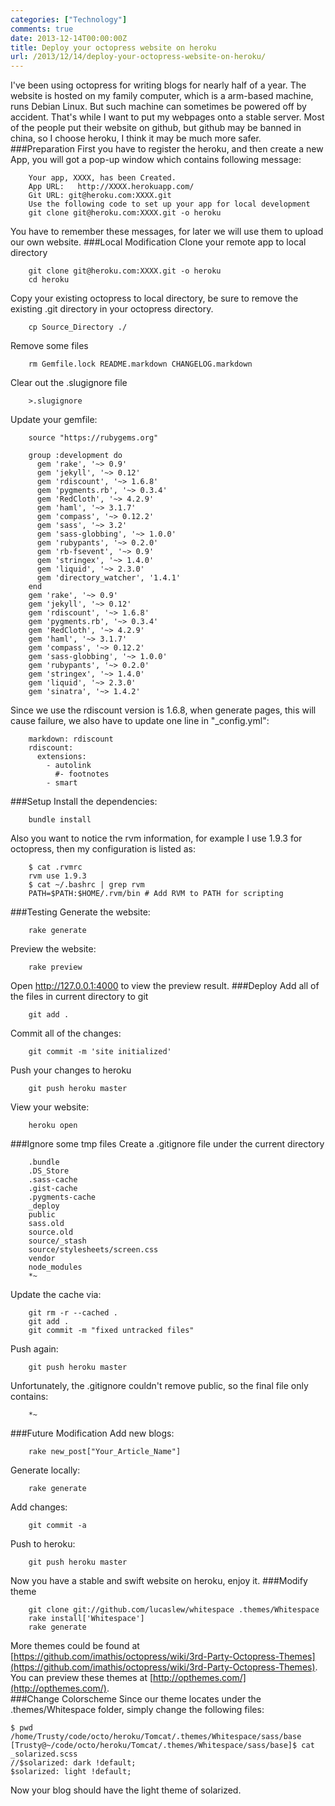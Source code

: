 ```yaml
---
categories: ["Technology"]
comments: true
date: 2013-12-14T00:00:00Z
title: Deploy your octopress website on heroku
url: /2013/12/14/deploy-your-octopress-website-on-heroku/
---
```


I've been using octopress for writing blogs for nearly half of a year. The website is hosted on my family computer, which is a arm-based machine, runs Debian Linux. But such machine can sometimes be powered off by accident. That's while I want to put my webpages onto a stable server. Most of the people put their website on github, but github may be banned in china, so I choose heroku, I think it may be much more safer.     
###Preparation
First you have to register the heroku, and then create a new App, you will got a pop-up window which contains following message:

```
	Your app, XXXX, has been Created.
	App URL:   http://XXXX.herokuapp.com/
	Git URL: git@heroku.com:XXXX.git
	Use the following code to set up your app for local development
	git clone git@heroku.com:XXXX.git -o heroku

```
You have to remember these messages, for later we will use them to upload our own website. 
###Local Modification
Clone your remote app to local directory

```
	git clone git@heroku.com:XXXX.git -o heroku
	cd heroku

```
Copy your existing octopress to local directory, be sure to remove the existing .git directory in your octopress directory.

```
	cp Source_Directory ./

```
Remove some files

```
	rm Gemfile.lock README.markdown CHANGELOG.markdown

```
Clear out the .slugignore file

```
	>.slugignore

```
Update your gemfile:

```
	source "https://rubygems.org"
	
	group :development do
	  gem 'rake', '~> 0.9'
	  gem 'jekyll', '~> 0.12'
	  gem 'rdiscount', '~> 1.6.8'
	  gem 'pygments.rb', '~> 0.3.4'
	  gem 'RedCloth', '~> 4.2.9'
	  gem 'haml', '~> 3.1.7'
	  gem 'compass', '~> 0.12.2'
	  gem 'sass', '~> 3.2'
	  gem 'sass-globbing', '~> 1.0.0'
	  gem 'rubypants', '~> 0.2.0'
	  gem 'rb-fsevent', '~> 0.9'
	  gem 'stringex', '~> 1.4.0'
	  gem 'liquid', '~> 2.3.0'
	  gem 'directory_watcher', '1.4.1'
	end
	gem 'rake', '~> 0.9'
	gem 'jekyll', '~> 0.12'
	gem 'rdiscount', '~> 1.6.8'
	gem 'pygments.rb', '~> 0.3.4'
	gem 'RedCloth', '~> 4.2.9'
	gem 'haml', '~> 3.1.7'
	gem 'compass', '~> 0.12.2'
	gem 'sass-globbing', '~> 1.0.0'
	gem 'rubypants', '~> 0.2.0'
	gem 'stringex', '~> 1.4.0'
	gem 'liquid', '~> 2.3.0'
	gem 'sinatra', '~> 1.4.2'

```
Since we use the rdiscount version is 1.6.8, when generate pages, this will cause failure, we also have to update one line in "\_config.yml":  

```
	markdown: rdiscount
	rdiscount:
	  extensions:
	    - autolink
	      #- footnotes
	    - smart

```
###Setup
Install the dependencies:

```
	bundle install

```
Also you want to notice the rvm information, for example I use 1.9.3 for octopress, then my configuration is listed as:

```
	$ cat .rvmrc
	rvm use 1.9.3
	$ cat ~/.bashrc | grep rvm
	PATH=$PATH:$HOME/.rvm/bin # Add RVM to PATH for scripting

```
###Testing
Generate the website:

```
	rake generate

```
Preview the website:

```
	rake preview

```
Open http://127.0.0.1:4000 to view the preview result. 
###Deploy
Add all of the files in current directory to git

```
	git add .

```
Commit all of the changes:

```
	git commit -m 'site initialized'

```
Push your changes to heroku

```
	git push heroku master

```
View your website:

```
	heroku open

```
###Ignore some tmp files
Create a .gitignore file under the current directory

```
	.bundle
	.DS_Store
	.sass-cache
	.gist-cache
	.pygments-cache
	_deploy
	public
	sass.old
	source.old
	source/_stash
	source/stylesheets/screen.css
	vendor
	node_modules
	*~

```
Update the cache via:

```
	git rm -r --cached .
	git add .
	git commit -m "fixed untracked files"

```
Push again:

```
	git push heroku master

```
Unfortunately, the .gitignore couldn't remove public, so the final file only contains:

```
	*~

```
###Future Modification
Add new blogs:

```
	rake new_post["Your_Article_Name"]

```
Generate locally:

```
	rake generate 

```
Add changes:

```
	git commit -a 

```
Push to heroku: 

```
	git push heroku master

```
Now you have a stable and swift website on heroku, enjoy it. 
###Modify theme

```
	git clone git://github.com/lucaslew/whitespace .themes/Whitespace
	rake install['Whitespace']
	rake generate

```
More themes could be found at [https://github.com/imathis/octopress/wiki/3rd-Party-Octopress-Themes](https://github.com/imathis/octopress/wiki/3rd-Party-Octopress-Themes).     
You can preview these themes at [http://opthemes.com/](http://opthemes.com/).     
###Change Colorscheme 
Since our theme locates under the .themes/Whitespace folder, simply change the following files:    

```
$ pwd
/home/Trusty/code/octo/heroku/Tomcat/.themes/Whitespace/sass/base
[Trusty@~/code/octo/heroku/Tomcat/.themes/Whitespace/sass/base]$ cat _solarized.scss
//$solarized: dark !default;
$solarized: light !default;

```
Now your blog should have the light theme of solarized.    

